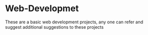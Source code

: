 # Web-Developmet
These are a basic web development projects, any one can refer and suggest additional suggestions to these projects 
